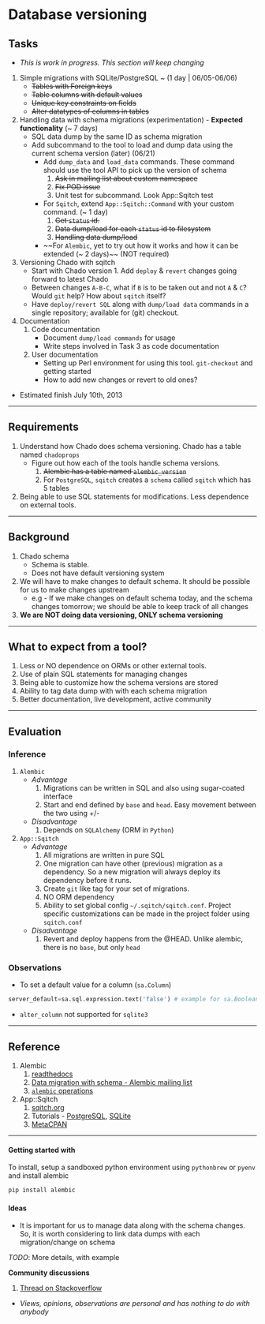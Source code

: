 # Database versioning

## Tasks

* _This is work in progress. This section will keep changing_

1. Simple migrations with SQLite/PostgreSQL ~ (1 day | 06/05-06/06)
	* ~~Tables with Foreign keys~~
	* ~~Table columns with default values~~
	* ~~Unique key constraints on fields~~
	* ~~Alter datatypes of columns in tables~~
2. Handling data with schema migrations (experimentation) - __Expected functionality__ (~ 7 days)
	* SQL data dump by the same ID as schema migration
	* Add subcommand to the tool to load and dump data using the current schema version (later) (06/21)
		* Add `dump_data` and `load_data` commands. These command should use the tool API to pick up the version of schema
			1. ~~Ask in mailing list about custom namespace~~
			2. ~~Fix POD issue~~
			3. Unit test for subcommand. Look App::Sqitch test
		* For `Sqitch`, extend `App::Sqitch::Command` with your custom command. (~ 1 day)
			1. ~~Get `status` id.~~
			2. ~~Data dump/load for each `status` id to filesystem~~
			3. ~~Handling data dump/load~~
		* ~~For `Alembic`, yet to try out how it works and how it can be extended (~ 2 days)~~ (NOT required)
3. Versioning Chado with sqitch
	* Start with Chado version 1. Add `deploy` & `revert` changes going forward to latest Chado 
	* Between changes `A-B-C`, what if `B` is to be taken out and not `A` & `C`? Would `git` help? How about `sqitch` itself?
	* Have `deploy/revert SQL` along with `dump/load data` commands in a single repository; available for (git) checkout.
4. Documentation
	1. Code documentation
		* Document `dump/load commands` for usage
		* Write steps involved in Task 3 as code documentation
	2. User documentation
		* Setting up Perl environment for using this tool. `git-checkout` and getting started
		* How to add new changes or revert to old ones?  

* Estimated finish July 10th, 2013

---

## Requirements

1. Understand how Chado does schema versioning. Chado has a table named `chadoprops` 
	* Figure out how each of the tools handle schema versions.
		1. ~~Alembic has a table named `alembic_version`~~
		2. For `PostgreSQL`, `sqitch` creates a `schema` called `sqitch` which has 5 tables 
2. Being able to use SQL statements for modifications. Less dependence on external tools. 

---

## Background
1. Chado schema
	* Schema is stable. 
	* Does not have default versioning system
2. We will have to make changes to default schema. It should be possible for us to make changes upstream
	* e.g - If we make changes on default schema today, and the schema changes tomorrow; we should be able to keep track of all changes
3. __We are NOT doing data versioning, ONLY schema versioning__

---

## What to expect from a tool?

1. Less or NO dependence on ORMs or other external tools.
2. Use of plain SQL statements for managing changes
3. Being able to customize how the schema versions are stored  
4. Ability to tag data dump with with each schema migration
5. Better documentation, live development, active community

---

## Evaluation

### Inference

1. `Alembic`
	* _Advantage_
		1. Migrations can be written in SQL and also using sugar-coated interface 
		2. Start and end defined by `base` and `head`. Easy movement between the two using +/-
	* _Disadvantage_
		1. Depends on `SQLAlchemy` (ORM in `Python`)
2. `App::Sqitch`
	* _Advantage_
		1. All migrations are written in pure SQL
		2. One migration can have other (previous) migration as a dependency. So a new migration will always deploy its dependency before it runs. 
		3. Create `git` like tag for your set of migrations.
		4. NO ORM dependency
		5. Ability to set global config `~/.sqitch/sqitch.conf`. Project specific customizations can be made in the project folder using `sqitch.conf`
	* _Disadvantage_
		1. Revert and deploy happens from the @HEAD. Unlike alembic, there is no `base`, but only `head` 

### Observations
* To set a default value for a column (`sa.Column`)

```python
server_default=sa.sql.expression.text('false') # example for sa.Boolean
```
* `alter_column` not supported for `sqlite3` 

--- 

## Reference

1. Alembic
	1. [readthedocs](http://alembic.readthedocs.org/en/latest/index.html) 
	2. [Data migration with schema - Alembic mailing list](https://groups.google.com/forum/?fromgroups=#!topic/sqlalchemy-alembic/gCJO4W0GKB4)
	3. [`alembic` operations](https://alembic.readthedocs.org/en/latest/ops.html) 
2. App::Sqitch
	1. [sqitch.org](http://sqitch.org/)
	2. Tutorials - [PostgreSQL](https://metacpan.org/module/sqitchtutorial), [SQLite](https://metacpan.org/module/sqitchtutorial-sqlite) 
	3. [MetaCPAN](https://metacpan.org/module/DWHEELER/App-Sqitch-0.972/lib/App/Sqitch.pm)

---

#### Getting started with 

To install, setup a sandboxed python environment using `pythonbrew` or `pyenv` and install alembic

```python
pip install alembic
```

#### Ideas
* It is important for us to manage data along with the schema changes. So, it is worth considering to link data dumps with each migration/change on schema

_TODO_: More details, with example

__Community discussions__

1. [Thread on Stackoverflow](http://stackoverflow.com/questions/16066720/database-versioning-and-migration-techniques-for-schema-data)


* _Views, opinions, observations are personal and has nothing to do with anybody_
